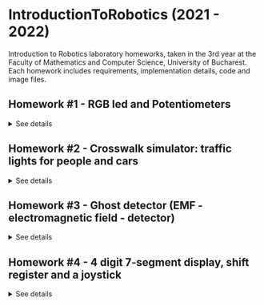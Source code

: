 # IntroductionToRobotics (2021 - 2022)
Introduction to Robotics laboratory homeworks, taken in the 3rd year at the Faculty of Mathematics and Computer Science, University of Bucharest. Each homework includes requirements, implementation details, code and image files.


## Homework #1 - RGB led and Potentiometers
<details>
 <summary> See details </summary>
 
### Components

RBG led (1 minimum), potentiometers (3 minimum), resistors and wires (per logic).

### Technical Task

Use a separat potentiometer in controlling each of the color of the RGB led (Red, Green and Blue). The control must be done with digital electronics (aka you must read the value of the potentiometer with Arduino, and write a mapped value to each of the pins connected to the led.

### Setup

<img src="Homework_1/RGB1.jpeg" width= 50% height: auto >

<img src="Homework_1/RGB2.jpeg" width= 50% height: auto >

You can find the code [here](https://github.com/AlexandruMihai22/IntroductionToRobotics/blob/main/Homework_1/Homework_1.ino)

### Video
You can find a demo at: [youtube](https://www.youtube.com/shorts/NxNfzfaFPoc)

 </details>
  

## Homework #2 - Crosswalk simulator: traffic lights for people and cars

 <details>
 <summary> See details </summary>
  
### Components

5 LEDs, 1 button, 1 buzzer, resistors and wires (per logic)

### Technical Task

Building  the  traffic  lights  for  a  crosswalk. You will use 2 LEDs to represent the traffic lights for people (red and green) and 3 LEDs to represent the traffic lights for cars (red, yellow and green).

The system has the following states:
1. State 1(default, reinstated after state 4 ends):  green light for cars,red  light  for  people,  no  sounds.   Duration:  indefinite,  changed  bypressing the button.
2. State 2(initiated by counting down 10 seconds after a button press):the  light  should  be  yellow  for  cars,  red  for  people  and  no  sounds.Duration:  3 seconds.
3. State 3(iniated after state 2 ends): red for cars, green for people anda beeping sound from the buzzer at a constant interval.  Duration:10 seconds.
4. State 4(initiated after state 3 ends):  red for cars,blinking greenfor people and a beeping sound from the buzzer, at a constant inter-val, faster than the beeping in state 3.

### Setup

<img src="Homework_2/TrafficLights1.jpeg" width= 50% height: auto >

<img src="Homework_2/TrafficLights2.jpeg" width= 50% height: auto >

You can find the code [here](https://github.com/AlexandruMihai22/IntroductionToRobotics/blob/main/Homework_2/Homework_2.ino)

### Video
You can find a demo at: [youtube](https://www.youtube.com/shorts/SMoA_wwZwWM)

 </details>
 

## Homework #3 - Ghost detector (EMF - electromagnetic field - detector)
 
 <details>
 <summary> See details </summary>

### Components

buzzer, 7-segment display, resistors and wires (per logic)

### Technical Task

Build a ghost detector. Should detect EMF (check body and near outlets.  DO NOT IN-SERT INTO OUTLET - AKA NU-L BAGATI IN PRIZA). It should print the value on the 7-segment display and should make a sound based on the intensity.

### Setup
  
<img src="Homework_3/EMF1.jpeg" width= 50% height: auto >

<img src="Homework_3/EMF2.jpeg" width= 50% height: auto >

You can find the code [here](https://github.com/AlexandruMihai22/IntroductionToRobotics/blob/main/Homework_3/Homework_3.ino)

### Video
You can find a demo at: [youtube](https://www.youtube.com/shorts/MY54exrQ09U)
</details>


## Homework #4 - 4 digit 7-segment display, shift register and a joystick
 
 <details>
 <summary> See details </summary>

### Components

a  joystick,  a  4  digit  7-segment  display,  a  74hc595  shiftregister, resistors and wires (per logic)

### Description
 
Using  a  joystick  in  setting  the  values  on  each  digit  of  a  4-digit 7-segment display connected to a shift register 74hc595. 

### Technical Task
 
First  state:   you  can  use  a  joystick  axis  to  cycle  through  the  4-digits; using the other axis does nothing. A blinking decimal point shows the current digit position. When pressing the button (must use interrupt for  maximum  points!),  you  lock  in  on  the  selected  digit  and  enter  the second state.  In this state, the decimal point stays always on, no longer blinking and you can no longer use the axis to cycle through the 4 digits. Instead, using the other axis, you can increment or decrement the number on the current digit. Pressing the button again returns you to the previous state. For bonus, save the last value in eeprom and load it when starting arduino. Also, keep in mind that when changing the number, you must increment it for each joystick movement - it should not work continuosly increment if you keep the joystick in one position.

### Setup
  
<img src="4 digit 7-segment display, shift register and a joystick/4 digit 7-segment display, shift register and a joystick_1.jpeg" width= 50% height: auto >

<img src="4 digit 7-segment display, shift register and a joystick/4 digit 7-segment display, shift register and a joystick_2.jpeg" width= 50% height: auto >

You can find the code [here](https://github.com/AlexandruMihai22/IntroductionToRobotics/blob/main/4%20digit%207-segment%20display%2C%20shift%20register%20and%20a%20joystick/4%20digit%207-segment%20display%2C%20shift%20register%20and%20a%20joystick.ino)

### Video
You can find a demo at: [youtube](https://www.youtube.com/watch?v=V0mh6iswJhY)
</details>

